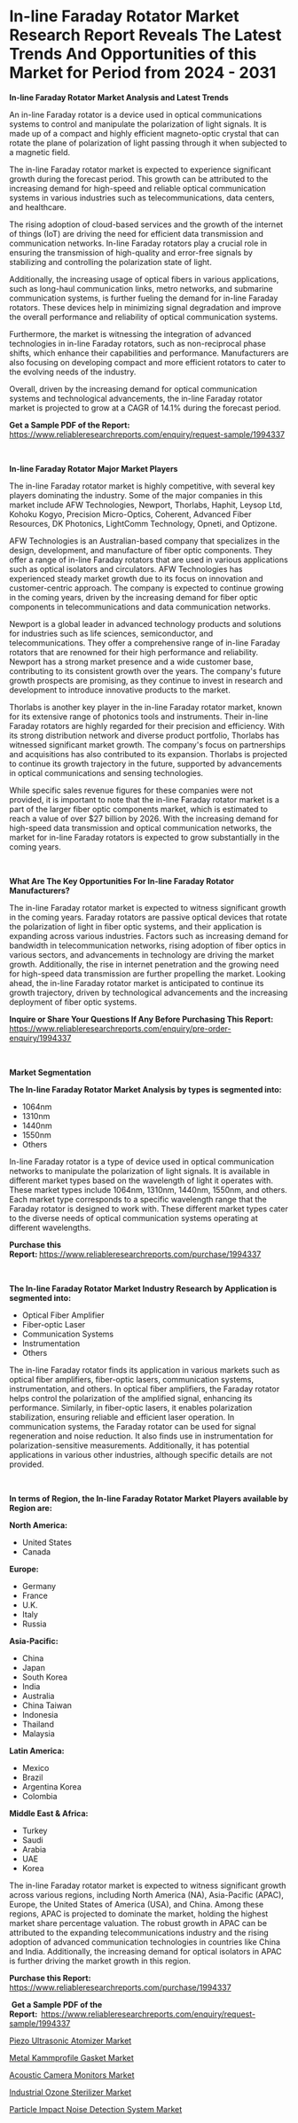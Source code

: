 <p><h1>In-line Faraday Rotator Market Research Report Reveals The Latest Trends And Opportunities of this Market for Period from 2024 - 2031</h1></p><p><strong>In-line Faraday Rotator Market Analysis and Latest Trends</strong></p>
<p><p>An in-line Faraday rotator is a device used in optical communications systems to control and manipulate the polarization of light signals. It is made up of a compact and highly efficient magneto-optic crystal that can rotate the plane of polarization of light passing through it when subjected to a magnetic field.</p><p>The in-line Faraday rotator market is expected to experience significant growth during the forecast period. This growth can be attributed to the increasing demand for high-speed and reliable optical communication systems in various industries such as telecommunications, data centers, and healthcare.</p><p>The rising adoption of cloud-based services and the growth of the internet of things (IoT) are driving the need for efficient data transmission and communication networks. In-line Faraday rotators play a crucial role in ensuring the transmission of high-quality and error-free signals by stabilizing and controlling the polarization state of light.</p><p>Additionally, the increasing usage of optical fibers in various applications, such as long-haul communication links, metro networks, and submarine communication systems, is further fueling the demand for in-line Faraday rotators. These devices help in minimizing signal degradation and improve the overall performance and reliability of optical communication systems.</p><p>Furthermore, the market is witnessing the integration of advanced technologies in in-line Faraday rotators, such as non-reciprocal phase shifts, which enhance their capabilities and performance. Manufacturers are also focusing on developing compact and more efficient rotators to cater to the evolving needs of the industry.</p><p>Overall, driven by the increasing demand for optical communication systems and technological advancements, the in-line Faraday rotator market is projected to grow at a CAGR of 14.1% during the forecast period.</p></p>
<p><strong>Get a Sample PDF of the Report:&nbsp;</strong> <a href="https://www.reliableresearchreports.com/enquiry/request-sample/1994337">https://www.reliableresearchreports.com/enquiry/request-sample/1994337</a></p>
<p>&nbsp;</p>
<p><strong>In-line Faraday Rotator Major Market Players</strong></p>
<p><p>The in-line Faraday rotator market is highly competitive, with several key players dominating the industry. Some of the major companies in this market include AFW Technologies, Newport, Thorlabs, Haphit, Leysop Ltd, Kohoku Kogyo, Precision Micro-Optics, Coherent, Advanced Fiber Resources, DK Photonics, LightComm Technology, Opneti, and Optizone.</p><p>AFW Technologies is an Australian-based company that specializes in the design, development, and manufacture of fiber optic components. They offer a range of in-line Faraday rotators that are used in various applications such as optical isolators and circulators. AFW Technologies has experienced steady market growth due to its focus on innovation and customer-centric approach. The company is expected to continue growing in the coming years, driven by the increasing demand for fiber optic components in telecommunications and data communication networks.</p><p>Newport is a global leader in advanced technology products and solutions for industries such as life sciences, semiconductor, and telecommunications. They offer a comprehensive range of in-line Faraday rotators that are renowned for their high performance and reliability. Newport has a strong market presence and a wide customer base, contributing to its consistent growth over the years. The company's future growth prospects are promising, as they continue to invest in research and development to introduce innovative products to the market.</p><p>Thorlabs is another key player in the in-line Faraday rotator market, known for its extensive range of photonics tools and instruments. Their in-line Faraday rotators are highly regarded for their precision and efficiency. With its strong distribution network and diverse product portfolio, Thorlabs has witnessed significant market growth. The company's focus on partnerships and acquisitions has also contributed to its expansion. Thorlabs is projected to continue its growth trajectory in the future, supported by advancements in optical communications and sensing technologies.</p><p>While specific sales revenue figures for these companies were not provided, it is important to note that the in-line Faraday rotator market is a part of the larger fiber optic components market, which is estimated to reach a value of over $27 billion by 2026. With the increasing demand for high-speed data transmission and optical communication networks, the market for in-line Faraday rotators is expected to grow substantially in the coming years.</p></p>
<p>&nbsp;</p>
<p><strong>What Are The Key Opportunities For In-line Faraday Rotator Manufacturers?</strong></p>
<p><p>The in-line Faraday rotator market is expected to witness significant growth in the coming years. Faraday rotators are passive optical devices that rotate the polarization of light in fiber optic systems, and their application is expanding across various industries. Factors such as increasing demand for bandwidth in telecommunication networks, rising adoption of fiber optics in various sectors, and advancements in technology are driving the market growth. Additionally, the rise in internet penetration and the growing need for high-speed data transmission are further propelling the market. Looking ahead, the in-line Faraday rotator market is anticipated to continue its growth trajectory, driven by technological advancements and the increasing deployment of fiber optic systems.</p></p>
<p><strong>Inquire or Share Your Questions If Any Before Purchasing This Report:</strong> <a href="https://www.reliableresearchreports.com/enquiry/pre-order-enquiry/1994337">https://www.reliableresearchreports.com/enquiry/pre-order-enquiry/1994337</a></p>
<p>&nbsp;</p>
<p><strong>Market Segmentation</strong></p>
<p><strong>The In-line Faraday Rotator Market Analysis by types is segmented into:</strong></p>
<p><ul><li>1064nm</li><li>1310nm</li><li>1440nm</li><li>1550nm</li><li>Others</li></ul></p>
<p><p>In-line Faraday rotator is a type of device used in optical communication networks to manipulate the polarization of light signals. It is available in different market types based on the wavelength of light it operates with. These market types include 1064nm, 1310nm, 1440nm, 1550nm, and others. Each market type corresponds to a specific wavelength range that the Faraday rotator is designed to work with. These different market types cater to the diverse needs of optical communication systems operating at different wavelengths.</p></p>
<p><strong>Purchase this Report:&nbsp;</strong><a href="https://www.reliableresearchreports.com/purchase/1994337">https://www.reliableresearchreports.com/purchase/1994337</a></p>
<p>&nbsp;</p>
<p><strong>The In-line Faraday Rotator Market Industry Research by Application is segmented into:</strong></p>
<p><ul><li>Optical Fiber Amplifier</li><li>Fiber-optic Laser</li><li>Communication Systems</li><li>Instrumentation</li><li>Others</li></ul></p>
<p><p>The in-line Faraday rotator finds its application in various markets such as optical fiber amplifiers, fiber-optic lasers, communication systems, instrumentation, and others. In optical fiber amplifiers, the Faraday rotator helps control the polarization of the amplified signal, enhancing its performance. Similarly, in fiber-optic lasers, it enables polarization stabilization, ensuring reliable and efficient laser operation. In communication systems, the Faraday rotator can be used for signal regeneration and noise reduction. It also finds use in instrumentation for polarization-sensitive measurements. Additionally, it has potential applications in various other industries, although specific details are not provided.</p></p>
<p>&nbsp;</p>
<p><strong>In terms of Region, the In-line Faraday Rotator Market Players available by Region are:</strong></p>
<p>
    <p> <strong> North America: </strong>
        <ul>
            <li>United States</li>
            <li>Canada</li>
        </ul>
        </p> 
    <p> <strong> Europe: </strong>
        <ul>
            <li>Germany</li>
            <li>France</li>
            <li>U.K.</li>
            <li>Italy</li>
            <li>Russia</li>
        </ul>
        </p> 
    <p> <strong> Asia-Pacific: </strong>
        <ul>
            <li>China</li>
            <li>Japan</li>
            <li>South Korea</li>
            <li>India</li>
            <li>Australia</li>
            <li>China Taiwan</li>
            <li>Indonesia</li>
            <li>Thailand</li>
            <li>Malaysia</li>
        </ul>
        </p> 
    <p> <strong> Latin America: </strong>
        <ul>
            <li>Mexico</li>
            <li>Brazil</li>
            <li>Argentina Korea</li>
            <li>Colombia</li>
        </ul>
        </p> 
    <p> <strong> Middle East & Africa: </strong>
        <ul>
            <li>Turkey</li>
            <li>Saudi</li>
            <li>Arabia</li>
            <li>UAE</li>
            <li>Korea</li>
        </ul>
    </p>
    </p>
<p><p>The in-line Faraday rotator market is expected to witness significant growth across various regions, including North America (NA), Asia-Pacific (APAC), Europe, the United States of America (USA), and China. Among these regions, APAC is projected to dominate the market, holding the highest market share percentage valuation. The robust growth in APAC can be attributed to the expanding telecommunications industry and the rising adoption of advanced communication technologies in countries like China and India. Additionally, the increasing demand for optical isolators in APAC is further driving the market growth in this region.</p></p>
<p><strong>Purchase this Report: </strong><a href="https://www.reliableresearchreports.com/purchase/1994337">https://www.reliableresearchreports.com/purchase/1994337</a></p>
<p>&nbsp;<strong>Get a Sample PDF of the Report:&nbsp;&nbsp;</strong><a href="https://www.reliableresearchreports.com/enquiry/request-sample/1994337">https://www.reliableresearchreports.com/enquiry/request-sample/1994337</a></p>
<p><strong></strong></p>
<p><p><a href="https://github.com/mauripalmi/Market-Research-Report-List-1/blob/main/piezo-ultrasonic-atomizer-market.md">Piezo Ultrasonic Atomizer Market</a></p><p><a href="https://github.com/lylyparadise/Market-Research-Report-List-1/blob/main/metal-kammprofile-gasket-market.md">Metal Kammprofile Gasket Market</a></p><p><a href="https://github.com/nathandecarvalho/Market-Research-Report-List-1/blob/main/acoustic-camera-monitors-market.md">Acoustic Camera Monitors Market</a></p><p><a href="https://github.com/bmorecock/Market-Research-Report-List-1/blob/main/industrial-ozone-sterilizer-market.md">Industrial Ozone Sterilizer Market</a></p><p><a href="https://github.com/globismark/Market-Research-Report-List-1/blob/main/particle-impact-noise-detection-system-market.md">Particle Impact Noise Detection System Market</a></p></p>